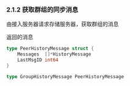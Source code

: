 ### 2.1.2 获取群组的同步消息

由接入服务器请求存储服务器，获取群组的消息

返回的消息

```go
type PeerHistoryMessage struct {
	Messages  []*HistoryMessage
	LastMsgID int64
}

type GroupHistoryMessage PeerHistoryMessage
```



